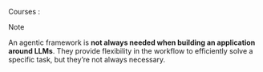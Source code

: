 

Courses : 


> [!NOTE]
An agentic framework is **not always needed when building an application around LLMs**. They provide flexibility in the workflow to efficiently solve a specific task, but they’re not always necessary.


